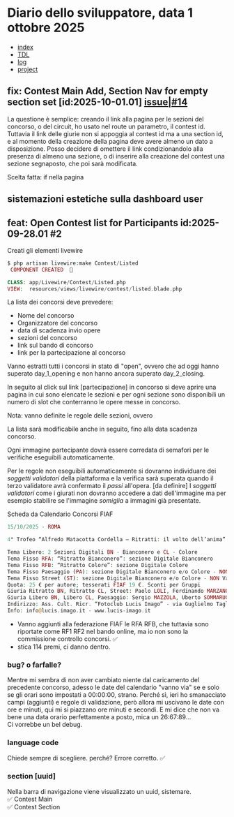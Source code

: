 # Diario dello sviluppatore, data 1 ottobre 2025

* [index](../index.md)
* [TDL](../TDL.md)
* [log](/storage/logs/laravel.log)
* [project](https://github.com/users/mrai64/projects/1)

## fix: Contest Main Add, Section Nav for empty section set [id:2025-10-01.01] [issue|#14](https://github.com/mrai64/yapcp/issues/14)

La questione è semplice: creando il link alla pagina per le sezioni del concorso,
o del circuit, ho usato nel route un parametro, il contest id. Tuttavia
il link delle giurie non si appoggia al contest id ma a una section id,
e al momento della creazione della pagina deve avere almeno un dato
a disposizione. Posso decidere di omettere il link condizionandolo
alla presenza di almeno una sezione, o di inserire alla creazione del contest
una sezione segnaposto, che poi sarà modificata.

Scelta fatta: if nella pagina

## sistemazioni estetiche sulla dashboard user

## feat: Open Contest list for Participants id:2025-09-28.01 #2

Creati gli elementi livewire

```php
$ php artisan livewire:make Contest/Listed
 COMPONENT CREATED  🤙

CLASS: app/Livewire/Contest/Listed.php
VIEW:  resources/views/livewire/contest/listed.blade.php
```

La lista dei concorsi deve prevedere:

* Nome del concorso
* Organizzatore del concorso
* data di scadenza invio opere
* sezioni del concorso
* link sul bando di concorso
* link per la partecipazione al concorso

Vanno estratti tutti i concorsi in stato di "open", ovvero che ad oggi
hanno superato day_1_opening e non hanno ancora superato day_2_closing.

In seguito al click sul link \[partecipazione] in concorso
si deve aprire una pagina in cui sono elencate le sezioni
e per ogni sezione sono disponibili un numero di slot che
conterranno le opere messe in concorso.

Nota: vanno definite le regole delle sezioni, ovvero

La lista sarà modificabile anche in seguito, fino alla data scadenza concorso.

Ogni immagine partecipante dovrà essere corredata di semafori per le
verifiche eseguibili automaticamente.

Per le regole non eseguibili automaticamente si dovranno
individuare dei *soggetti validatori* della piattaforma e la verifica
sarà superata quando il terzo validatore avrà confermato
il *passi* all'opera. [da definire] I *soggetti validatori*
come i giurati non dovranno accedere a dati dell'immagine ma per esempio
stabilire se l'immagine *somiglia* a immagini già presentate.

Scheda da Calendario Concorsi FIAF

```php
15/10/2025 - ROMA

4° Trofeo “Alfredo Matacotta Cordella – Ritratti: il volto dell’anima” - Patr. FIAF 2025Q1

Tema Libero: 2 Sezioni Digitali BN - Bianconero e CL - Colore
Tema Fisso RFA: “Ritratto Bianconero”: sezione Digitale Bianconero
Tema Fisso RFB: “Ritratto Colore”: sezione Digitale Colore
Tema Fisso Paesaggio (PA): sezione Digitale Bianconero e/o Colore - NON Valido Statistica FIAF
Tema Fisso Street (ST): sezione Digitale Bianconero e/o Colore - NON Valido Statistica FIAF
Quota: 25 € per autore; tesserati FIAF 19 €. Sconti per Gruppi
Giuria Ritratto BN, Ritratto CL, Street: Paolo LOLI, Ferdinando MARZANO, Dario RIVA
Giuria Libero BN, Libero CL, Paesaggio: Sergio MAZZOLA, Uberto SOMMARUGA, Roberto DE LEONARDIS
Indirizzo: Ass. Cult. Ricr. “Fotoclub Lucis Imago” - via Guglielmo Tagliacarne 78 - 00148 Roma
Info: info@lucis.imago.it - www.lucis-imago.it

```

* Vanno aggiunti alla federazione FIAF le RFA RFB, che tuttavia sono riportate
come RF1 RF2 nel bando online, ma io non sono la commissione controllo concorsi. ✅
* stica 114 premi, ci danno dentro.

### bug? o farfalle?

Mentre mi sembra di non aver cambiato niente dal caricamento del precedente
concorso, adesso le date del calendario "vanno via" se e solo se gli orari sono impostati a 00:00:00, strano. Perché sì, ieri ho smanacciato campi (aggiunti) e regole di
validazione, però allora mi uscivano le date con ore e minuti, qui mi
si piazzano ore minuti e secondi. E mi dice che non va bene una data orario perfettamente a posto, mica un 26:67:89...  
Ci vorrebbe un bel debug.

### language code

Chiede sempre di scegliere. perché? Errore corretto. ✅

### section [uuid]

Nella barra di navigazione viene visualizzato un uuid, sistemare.  
✅ Contest Main  
✅ Contest Section
